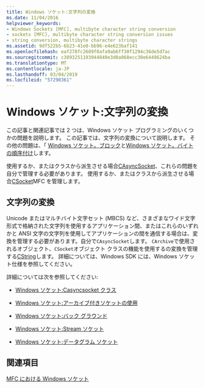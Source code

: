 ```yaml
---
title: Windows ソケット:文字列の変換
ms.date: 11/04/2016
helpviewer_keywords:
- Windows Sockets [MFC], multibyte character string conversion
- sockets [MFC], multibyte character string conversion issues
- string conversion, multibyte character strings
ms.assetid: 9df522b5-6b23-41e0-bb96-e4e623baf141
ms.openlocfilehash: eaf278fc2689f0afa9ab6ff30f1294c36de5d7ac
ms.sourcegitcommit: c3093251193944840e3d0a068ecc30e6449624ba
ms.translationtype: MT
ms.contentlocale: ja-JP
ms.lasthandoff: 03/04/2019
ms.locfileid: "57298361"
---
```

# <a name="windows-sockets-converting-strings"></a>Windows ソケット:文字列の変換

この記事と関連記事では 2 つは、Windows ソケット プログラミングのいくつかの問題を説明します。 この記事では、文字列の変換について説明します。 その他の問題は、「 [Windows ソケット。ブロック](../mfc/windows-sockets-blocking.md)と[Windows ソケット。バイトの順序付け](../mfc/windows-sockets-byte-ordering.md)します。

使用するか、またはクラスから派生させる場合[CAsyncSocket](../mfc/reference/casyncsocket-class.md)、これらの問題を自分で管理する必要があります。 使用するか、またはクラスから派生させる場合[CSocket](../mfc/reference/csocket-class.md)MFC を管理します。

## <a name="converting-strings"></a>文字列の変換

Unicode またはマルチバイト文字セット (MBCS) など、さまざまなワイド文字形式で格納された文字列を使用するアプリケーション間、またはこれらのいずれかと ANSI 文字の文字列を使用してアプリケーションの間を通信する場合は、変換を管理する必要があります。自分で`CAsyncSocket`します。 `CArchive`で使用されるオブジェクト、`CSocket`オブジェクト クラスの機能を使用するの変換を管理する[CString](../atl-mfc-shared/reference/cstringt-class.md)します。 詳細については、Windows SDK には、Windows ソケット仕様を参照してください。

詳細については次を参照してください:

- [Windows ソケット:Casyncsocket クラス](../mfc/windows-sockets-using-class-casyncsocket.md)

- [Windows ソケット:アーカイブ付きソケットの使用](../mfc/windows-sockets-using-sockets-with-archives.md)

- [Windows ソケット:バック グラウンド](../mfc/windows-sockets-background.md)

- [Windows ソケット:Stream ソケット](../mfc/windows-sockets-stream-sockets.md)

- [Windows ソケット:データグラム ソケット](../mfc/windows-sockets-datagram-sockets.md)

## <a name="see-also"></a>関連項目

[MFC における Windows ソケット](../mfc/windows-sockets-in-mfc.md)
